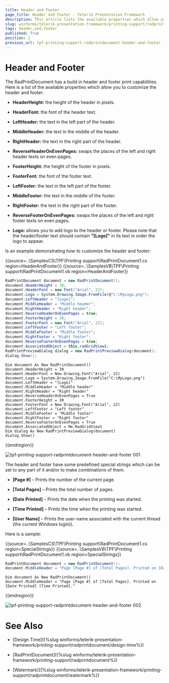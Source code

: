 ```yaml
---
title: Header and Footer
page_title: Header and Footer - Telerik Presentation Framework
description: This article lists the available properties which allow you to customize the header and footer.
slug: winforms/telerik-presentation-framework/printing-support/radprintdocument/header-and-footer
tags: header,and,footer
published: True
position: 2
previous_url: tpf-printing-support-radprintdocument-header-and-footer
---
```


# Header and Footer

The RadPrintDocument has a build in header and footer print capabilities. Here is a list of the available properties which allow you to customize the header and footer:

* __HeaderHeight:__ the height of the header in pixels.

* __HeaderFont:__ the font of the header text.

* __LeftHeader:__ the text in the left part of the header.

* __MiddleHeader:__ the text in the middle of the header.

* __RightHeader:__ the text in the right part of the header.

* __ReverseHeaderOnEvenPages:__ swaps the places of the left and right header texts on even pages.

* __FooterHeight:__ the height of the footer in pixels.

* __FooterFont:__ the font of the footer text.

* __LeftFooter:__ the text in the left part of the footer.

* __MiddleFooter:__ the text in the middle of the footer.

* __RightFooter:__ the text in the right part of the footer.

* __ReverseFooterOnEvenPages:__ swaps the places of the left and right footer texts on even pages.

* __Logo:__ allows you to add logo to the header or footer. Please note that the header/footer text should contain __"[Logo]"__ in its text in order the logo to appear.

Is an example demonstrating how to customize the header and footer:

{{source=..\SamplesCS\TPF\Printing support\RadPrintDocument1.cs region=HeaderAndFooter}} 
{{source=..\SamplesVB\TPF\Printing support\RadPrintDocument1.vb region=HeaderAndFooter}} 

````C#
RadPrintDocument document = new RadPrintDocument();
document.HeaderHeight = 30;
document.HeaderFont = new Font("Arial", 22);
document.Logo = System.Drawing.Image.FromFile(@"C:\MyLogo.png");
document.LeftHeader = "[Logo]";
document.MiddleHeader = "Middle header";
document.RightHeader = "Right header";
document.ReverseHeaderOnEvenPages = true;
document.FooterHeight = 30;
document.FooterFont = new Font("Arial", 22);
document.LeftFooter = "Left footer";
document.MiddleFooter = "Middle footer";
document.RightFooter = "Right footer";
document.ReverseFooterOnEvenPages = true;
document.AssociatedObject = this.radGridView1;
RadPrintPreviewDialog dialog = new RadPrintPreviewDialog(document);
dialog.Show();

````
````VB.NET
Dim document As New RadPrintDocument()
document.HeaderHeight = 30
document.HeaderFont = New Drawing.Font("Arial", 22)
document.Logo = System.Drawing.Image.FromFile("C:\MyLogo.png")
document.LeftHeader = "[Logo]"
document.MiddleHeader = "Middle header"
document.RightHeader = "Right header"
document.ReverseHeaderOnEvenPages = True
document.FooterHeight = 30
document.FooterFont = New Drawing.Font("Arial", 22)
document.LeftFooter = "Left footer"
document.MiddleFooter = "Middle footer"
document.RightFooter = "Right footer"
document.ReverseFooterOnEvenPages = True
document.AssociatedObject = Me.RadGridView1
Dim dialog As New RadPrintPreviewDialog(document)
dialog.Show()

````

{{endregion}} 


![tpf-printing-support-radprintdocument-header-and-footer 001](images/tpf-printing-support-radprintdocument-header-and-footer001.png)

The header and footer have some predefined special strings which can be set to any part of it and/or to make combinations of them.
        

* __[Page #]__ – Prints the number of the current page.
            

* __[Total Pages]__ – Prints the total number of pages.
            

* __[Date Printed]__ – Prints the date when the printing was started.
            

* __[Time Printed]__ – Prints the time when the printing was started.
            

* __[User Name]__ – Prints the user-name associated with the current thread (the current Windows login)).
            

Here is a sample:

{{source=..\SamplesCS\TPF\Printing support\RadPrintDocument1.cs region=SpecialStrings}} 
{{source=..\SamplesVB\TPF\Printing support\RadPrintDocument1.vb region=SpecialStrings}} 

````C#
RadPrintDocument document = new RadPrintDocument();
document.MiddleHeader = "Page [Page #] of [Total Pages]. Printed on [Date Printed] [Time Printed].";

````
````VB.NET
Dim document As New RadPrintDocument()
document.MiddleHeader = "Page [Page #] of [Total Pages]. Printed on [Date Printed] [Time Printed]."

````

{{endregion}} 


![tpf-printing-support-radprintdocument-header-and-footer 002](images/tpf-printing-support-radprintdocument-header-and-footer002.png)

# See Also
* [Design Time]({%slug winforms/telerik-presentation-framework/printing-support/radprintdocument/design-time%})

* [RadPrintDocument]({%slug winforms/telerik-presentation-framework/printing-support/radprintdocument%})

* [Watermark]({%slug winforms/telerik-presentation-framework/printing-support/radprintdocument/watermark%})

